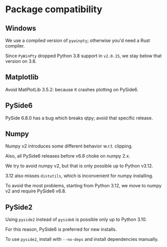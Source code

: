 
# Package compatibility


## Windows
 
We use a compiled version of `pywinpty`; otherwise you'd need a Rust compiler.

Since `PyWinPty` dropped Python 3.8 support in `v2.0.15`, we stay below that version on 3.8.


## Matplotlib

Avoid MatPlotLib 3.5.2: because it crashes plotting on PySide6.


## PySide6

PySide 6.8.0 has a bug which breaks qtpy; avoid that specific release.


## Numpy

Numpy v2 introduces some different behavior w.r.t. clipping.

Also, all PySide6 releases before v6.8 choke on numpy 2.x.

We try to avoid numpy v2, but that is only possible up to Python v3.12.

3.12 also misses `distutils`, which is inconvenient for numpy installing.

To avoid the most problems, starting from Python 3.12, we move to numpy v2 and require PySide6 v6.8.


## PySide2

Using `pyside2` instead of `pyside6` is possible only up to Python 3.10.

For this reason, PySide6 is preferred for new installs.

To use `pyside2`, install with `--no-deps` and install dependencies manually.
